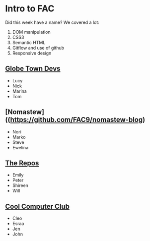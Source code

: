 # Intro to FAC
Did this week have a name? We covered a lot:
1. DOM manipulation
2. CSS3
3. Semantic HTML
4. Gitflow and use of github
5. Responsive design

## [Globe Town Devs](https://github.com/GlobeTownDevs/blog)
- Lucy
- Nick
- Marina
- Tom

## [Nomastew]((https://github.com/FAC9/nomastew-blog)
- Nori
- Marko
- Steve
- Ewelina

## [The Repos](https://github.com/FAC9/TheReposWebsite)
- Emily
- Peter
- Shireen
- Will

## [Cool Computer Club](https://github.com/Cool-Computer-Club/blog)
- Cleo
- Esraa
- Jen
- John
